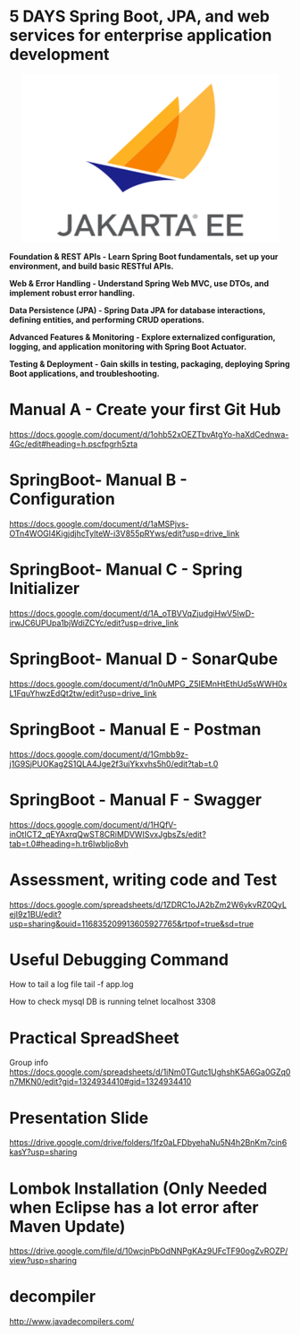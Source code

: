 # 5 DAYS Spring Boot, JPA, and web services for enterprise application development

<p align="center">

  <img width="460" height="300" src="/pic/JEE.jpg">
</p>

<b>

Foundation & REST APIs - Learn Spring Boot fundamentals, set up your environment, and build basic RESTful APIs.

Web & Error Handling - Understand Spring Web MVC, use DTOs, and implement robust error handling.

Data Persistence (JPA) - Spring Data JPA for database interactions, defining entities, and performing CRUD operations.

Advanced Features & Monitoring - Explore externalized configuration, logging, and application monitoring with Spring Boot Actuator.

Testing & Deployment - Gain skills in testing, packaging, deploying Spring Boot applications, and troubleshooting.

</b>

# Manual A - Create your first Git Hub
https://docs.google.com/document/d/1ohb52xOEZTbvAtgYo-haXdCednwa-4Gc/edit#heading=h.pscfpgrh5zta

# SpringBoot- Manual B - Configuration
https://docs.google.com/document/d/1aMSPjvs-OTn4WOGl4KigjdjhcTylteW-i3V855pRYws/edit?usp=drive_link

# SpringBoot- Manual C - Spring Initializer
https://docs.google.com/document/d/1A_oTBVVqZjudgiHwV5lwD-irwJC6UPUpa1bjWdiZCYc/edit?usp=drive_link

# SpringBoot- Manual D - SonarQube
https://docs.google.com/document/d/1n0uMPG_Z5IEMnHtEthUd5sWWH0xL1FquYhwzEdQt2tw/edit?usp=drive_link

# SpringBoot - Manual E - Postman
https://docs.google.com/document/d/1Gmbb9z-j1G9SjPUOKag2S1QLA4Jge2f3ujYkxvhs5h0/edit?tab=t.0

# SpringBoot - Manual F - Swagger
https://docs.google.com/document/d/1HQfV-inOtICT2_qEYAxrqQwST8CRiMDVWISvxJgbsZs/edit?tab=t.0#heading=h.tr6lwbljo8vh

# Assessment, writing code and Test 
https://docs.google.com/spreadsheets/d/1ZDRC1oJA2bZm2W6ykvRZ0QyLejI9z1BU/edit?usp=sharing&ouid=116835209913605927765&rtpof=true&sd=true


# Useful Debugging Command

How to tail a log file
tail -f app.log

How to check mysql DB is running
telnet localhost 3308

# Practical SpreadSheet
Group info
https://docs.google.com/spreadsheets/d/1iNm0TGutc1UghshK5A6Ga0GZq0n7MKN0/edit?gid=1324934410#gid=1324934410

# Presentation Slide
https://drive.google.com/drive/folders/1fz0aLFDbyehaNu5N4h2BnKm7cin6kasY?usp=sharing

# Lombok Installation (Only Needed when Eclipse has a lot error after Maven Update)
https://drive.google.com/file/d/10wcjnPbOdNNPgKAz9UFcTF90ogZvROZP/view?usp=sharing

# decompiler 
http://www.javadecompilers.com/

